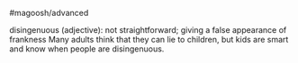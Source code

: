 #magoosh/advanced

disingenuous (adjective): not straightforward; giving a false appearance of frankness 
Many adults think that they can lie to children, but kids are smart and know when people are 
disingenuous. 

